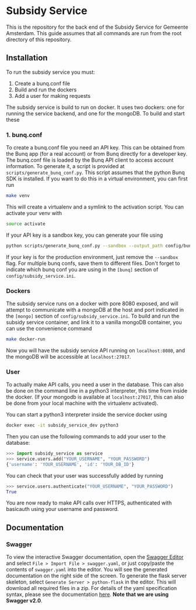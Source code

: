# Subsidy Service

This is the repository for the back end of the Subsidy Service for Gemeente Amsterdam. This guide assumes that all commands are run from the root directory of this repository.

## Installation

To run the subsidy service you must:

1. Create a bunq.conf file
2. Build and run the dockers
3. Add a user for making requests

The subsidy service is build to run on docker. It uses two dockers: one for running the service backend, and one for the mongoDB. To build and start these 

### 1. bunq.conf

To create a bunq.conf file you need an API key. This can be obtained from the Bunq app (for a real account) or from Bunq directly for a developer key. The bunq.conf file is loaded by the Bunq API client to access account information. To generate it, a script is provided at `scripts/generate_bunq_conf.py`. This script assumes that the python Bunq SDK is installed. If you want to do this in a virtual environment, you can first run 

```bash
make venv
```

This will create a virtualenv and a symlink to the activation script. You can activate your venv with

```bash
source activate
```

If your API key is a sandbox key, you can generate your file using

```bash
python scripts/generate_bunq_conf.py --sandbox --output_path config/bunq.conf [YOUR_API_KEY]
```

If your key is for the production environment, just remove the `--sandbox` flag. For multiple bunq confs, save them to different files. Don't forget to indicate which bunq conf you are using in the `[bunq]` section of `config/subsidy_service.ini`.


### Dockers

The subsidy service runs on a docker with pore 8080 exposed, and will attempt to communicate with a mongoDB at the host and port indicated in the `[mongo]` section of `config/subsidy_service.ini`. To build and run the subsidy service container, and link it to a vanilla mongoDB container, you can use the convenience command

```bash
make docker-run
```

Now you will have the subsidy service API running on `localhost:8080`, and the mongoDB will be accessible at `localhost:27017`.

### User

To actually make API calls, you need a user in the database. This can also be done on the command line in a python3 interpreter, this time from inside the docker. (If your mongodb is available at `localhost:27017`, this can also be done from your local machine with the virtualenv activated).

You can start a python3 interpreter inside the service docker using 

```bash
docker exec -it subsidy_service_dev python3
```

Then you can use the following commands to add your user to the database:

```python
>>> import subsidy_service as service
>>> service.users.add("YOUR_USERNAME", "YOUR_PASSWORD")
{'username': 'YOUR_USERNAME', 'id': 'YOUR_DB_ID'}
```

You can check that your user was successfully added by running

```python
>>> service.users.authenticate("YOUR_USERNAME", "YOUR_PASSWORD")
True
```

You are now ready to make API calls over HTTPS, authenticated with basicauth using your username and password.

## Documentation

### Swagger

To view the interactive Swagger documentation, open the [Swagger Editor](https://editor.swagger.io/) and select `File > Import File > swagger.yaml`, or just copy/paste the contents of `swagger.yaml` into the editor. You will see the generated documentation on the right side of the screen. To generate the flask server skeleton, select `Generate Server > python-flask` in the editor. This will download all required files in a zip. For details of the yaml specification syntax, please see the documentation [here](https://github.com/OAI/OpenAPI-Specification/blob/master/versions/2.0.md). **Note that we are using Swagger v2.0**. 
